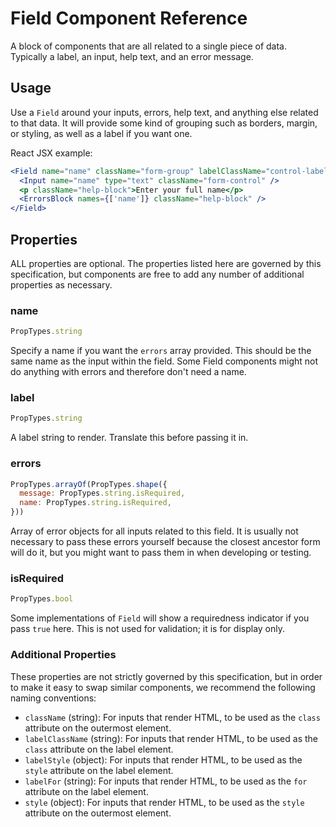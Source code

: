 # Field Component Reference

A block of components that are all related to a single piece of data. Typically a label, an input, help text, and an error message.

## Usage

Use a `Field` around your inputs, errors, help text, and anything else related to that data. It will provide some kind of grouping such as borders, margin, or styling, as well as a label if you want one.

React JSX example:

```jsx
<Field name="name" className="form-group" labelClassName="control-label" label="Name">
  <Input name="name" type="text" className="form-control" />
  <p className="help-block">Enter your full name</p>
  <ErrorsBlock names={['name']} className="help-block" />
</Field>
```

## Properties

ALL properties are optional. The properties listed here are governed by this specification, but components are free to add any number of additional properties as necessary.

### name

```js
PropTypes.string
```

Specify a name if you want the `errors` array provided. This should be the same name as the input within the field. Some Field components might not do anything with errors and therefore don't need a name.

### label

```js
PropTypes.string
```

A label string to render. Translate this before passing it in.

### errors

```js
PropTypes.arrayOf(PropTypes.shape({
  message: PropTypes.string.isRequired,
  name: PropTypes.string.isRequired,
}))
```

Array of error objects for all inputs related to this field. It is usually not necessary to pass these errors yourself because the closest ancestor form will do it, but you might want to pass them in when developing or testing.

### isRequired

```js
PropTypes.bool
```

Some implementations of `Field` will show a requiredness indicator if you pass `true` here. This is not used for validation; it is for display only.

### Additional Properties

These properties are not strictly governed by this specification, but in order to make it easy to swap similar components, we recommend the following naming conventions:

- `className` (string): For inputs that render HTML, to be used as the `class` attribute on the outermost element.
- `labelClassName` (string): For inputs that render HTML, to be used as the `class` attribute on the label element.
- `labelStyle` (object): For inputs that render HTML, to be used as the `style` attribute on the label element.
- `labelFor` (string): For inputs that render HTML, to be used as the `for` attribute on the label element.
- `style` (object): For inputs that render HTML, to be used as the `style` attribute on the outermost element.
